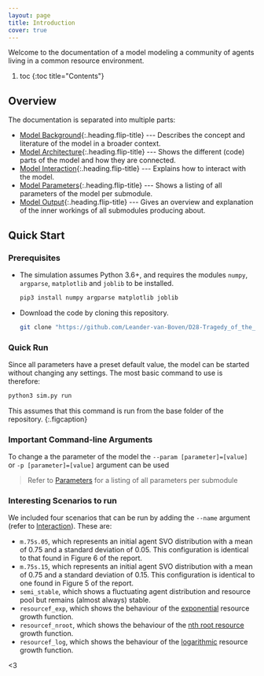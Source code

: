 ```yaml
---
layout: page
title: Introduction
cover: true
---
```


Welcome to the documentation of a model modeling a community of agents living in a common resource environment. 

1. toc
{:toc title="Contents"}

## Overview
The documentation is separated into multiple parts:

* [Model Background](/D28-Tragedy_of_the_Commons/pages/background){:.heading.flip-title} --- Describes the concept and literature of the model in a broader context.
* [Model Architecture](/D28-Tragedy_of_the_Commons/pages/architecture){:.heading.flip-title} --- Shows the different (code) parts of the model and how they are connected.
* [Model Interaction](/D28-Tragedy_of_the_Commons/pages/interaction){:.heading.flip-title} --- Explains how to interact with the model.
* [Model Parameters](/D28-Tragedy_of_the_Commons/pages/parameters){:.heading.flip-title} --- Shows a listing of all parameters of the model per submodule.
* [Model Output](/D28-Tragedy_of_the_Commons/pages/output){:.heading.flip-title} --- Gives an overview and explanation of the inner workings of all submodules producing about.

## Quick Start
### Prerequisites
* The simulation assumes Python 3.6+, and requires the modules `numpy`, `argparse`, `matplotlib` and `joblib` to be installed.
  ```bash
  pip3 install numpy argparse matplotlib joblib
  ``` 
* Download the code by cloning this repository.
  ```bash
  git clone "https://github.com/Leander-van-Boven/D28-Tragedy_of_the_Commons"
  ```

### Quick Run
Since all parameters have a preset default value, the model can be started without changing any settings. The most basic command to use is therefore:
```bash
python3 sim.py run
```
This assumes that this command is run from the base folder of the repository.
{:.figcaption}

### Important Command-line Arguments
To change a the parameter of the model the `--param [parameter]=[value]` or `-p [parameter]=[value]` argument can be used 

> Refer to [Parameters](/D28-Tragedy_of_the_Commons/pages/parameters) for a listing of all parameters per submodule

### Interesting Scenarios to run
We included four scenarios that can be run by adding the `--name` argument (refer to [Interaction](pages/interaction/#specifying-a-certain-scenario)). These are:

* `m.75s.05`, which represents an initial agent SVO distribution with a mean of 0.75 and a standard deviation of 0.05. This configuration is identical to that found in Figure 6 of the report. 
* `m.75s.15`, which represents an initial agent SVO distribution with a mean of 0.75 and a standard deviation of 0.15. This configuration is identical to one found in Figure 5 of the report. 
* `semi_stable`, which shows a fluctuating agent distribution and resource pool but remains (almost always) stable.
* `resourcef_exp`, which shows the behaviour of the [exponential](pages/architecture/#the-exponential-function) resource growth function.
* `resourcef_nroot`, which shows the behaviour of the [nth root resource](pages/architecture/#the-nth-root-function) growth function.
* `resourcef_log`, which shows the behaviour of the [logarithmic](pages/architecture/#the-logarithmic-function) resource growth function.
 
<clap-button><3</clap-button>